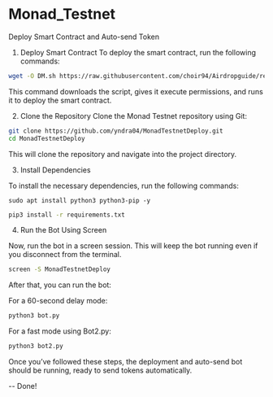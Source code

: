# Monad_Testnet

Deploy Smart Contract and Auto-send Token


1. Deploy Smart Contract
To deploy the smart contract, run the following commands:

```bash
wget -O DM.sh https://raw.githubusercontent.com/choir94/Airdropguide/refs/heads/main/DM.sh && chmod +x DM.sh && ./DM.sh
```
This command downloads the script, gives it execute permissions, and runs it to deploy the smart contract.



2. Clone the Repository
Clone the Monad Testnet repository using Git:

```bash
git clone https://github.com/yndra04/MonadTestnetDeploy.git
cd MonadTestnetDeploy
```
This will clone the repository and navigate into the project directory.



3. Install Dependencies

To install the necessary dependencies, run the following commands:
```
sudo apt install python3 python3-pip -y
```

```bash
pip3 install -r requirements.txt
```

4. Run the Bot Using Screen

Now, run the bot in a screen session. This will keep the bot running even if you disconnect from the terminal.

```bash
screen -S MonadTestnetDeploy
```
After that, you can run the bot:

For a 60-second delay mode:
```bash
python3 bot.py
```

For a fast mode using Bot2.py:

```bash
python3 bot2.py
```
Once you’ve followed these steps, the deployment and auto-send bot should be running, ready to send tokens automatically.

-- Done!

